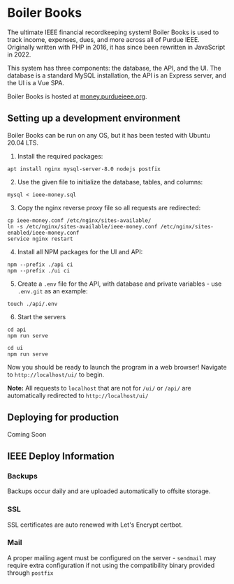 # Boiler Books

The ultimate IEEE financial recordkeeping system! Boiler Books is used to track income, expenses, dues, and more across all of Purdue IEEE. Originally written with PHP in 2016, it has since been rewritten in JavaScript in 2022.

This system has three components: the database, the API, and the UI. The database is a standard MySQL installation, the API is an Express server, and the UI is a Vue SPA.

Boiler Books is hosted at [money.purdueieee.org](https://money.purdueieee.org).

## Setting up a development environment

Boiler Books can be run on any OS, but it has been tested with Ubuntu 20.04 LTS.

1. Install the required packages:
```
apt install nginx mysql-server-8.0 nodejs postfix
```

2. Use the given file to initialize the database, tables, and columns:
```
mysql < ieee-money.sql
```

3. Copy the nginx reverse proxy file so all requests are redirected:
```
cp ieee-money.conf /etc/nginx/sites-available/
ln -s /etc/nginx/sites-available/ieee-money.conf /etc/nginx/sites-enabled/ieee-money.conf
service nginx restart
```

4. Install all NPM packages for the UI and API:
```
npm --prefix ./api ci
npm --prefix ./ui ci
```

5. Create a `.env` file for the API, with database and private variables - use `.env.git` as an example:
```
touch ./api/.env
```

6. Start the servers
```
cd api
npm run serve
```
```
cd ui
npm run serve
```

Now you should be ready to launch the program in a web browser! Navigate to `http://localhost/ui/` to begin.

**Note:** All requests to `localhost` that are not for `/ui/` or `/api/` are automatically redirected to `http://localhost/ui/`

## Deploying for production

Coming Soon

## IEEE Deploy Information

### Backups

Backups occur daily and are uploaded automatically to offsite storage.

### SSL

SSL certificates are auto renewed with Let's Encrypt certbot.

### Mail

A proper mailing agent must be configured on the server - `sendmail` may require extra configuration if not using the compatibility binary provided through `postfix`
